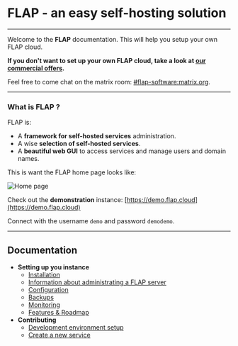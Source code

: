 # FLAP - an easy self-hosting solution

---

Welcome to the **FLAP** documentation. This will help you setup your own FLAP cloud.

**If you don't want to set up your own FLAP cloud, take a look at [our commercial offers](https://www.flap.cloud).**

Feel free to come chat on the matrix room: [#flap-software:matrix.org](https://app.element.io/#/room/#flap-software:matrix.org).

---

### What is FLAP ?

FLAP is:

-   A **framework for self-hosted services** administration.
-   A wise **selection of self-hosted services**.
-   A **beautiful web GUI** to access services and manage users and domain names.

This is want the FLAP home page looks like:

![Home page](https://gitlab.com/flap-box/home/raw/master/screenshots/home.png)

Check out the **demonstration** instance: [https://demo.flap.cloud](https://demo.flap.cloud)

Connect with the username `demo` and password `demodemo`.

---

## Documentation

- **Setting up you instance**
	- [Installation](install.md)
	- [Information about administrating a FLAP server](administration.md)
	- [Configuration](environment_variables.md)
	- [Backups](backup.md)
	- [Monitoring](monitoring.md)
	- [Features & Roadmap](features.md)
- **Contributing**
	- [Development environment setup](contributing.md)
	- [Create a new service](create_new_service.md)
